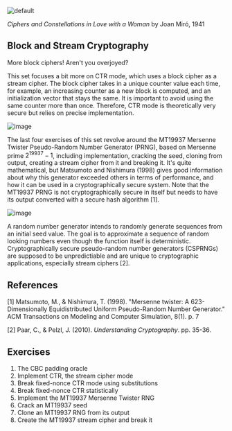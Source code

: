![default](https://github.com/andykeefe/andykeefe/assets/154836099/26dfbd98-e0fd-4acc-9f95-049a97328683)

_Ciphers and Constellations in Love with a Woman_ by Joan Miró, 1941


## Block and Stream Cryptography

More block ciphers! Aren't you overjoyed?

This set focuses a bit more on CTR mode, which uses a block cipher as a stream cipher. The block cipher takes in a unique counter value each time, for example, an increasing counter as a new block is computed, and an initialization vector that stays the same. It is important to avoid using the same counter more than once. Therefore, CTR mode is theoretically very secure but relies on precise implementation. 

![image](https://github.com/andykeefe/andykeefe/assets/154836099/27c50f8b-8262-4d62-b69a-19a897cb8f66)


The last four exercises of this set revolve around the MT19937 Mersenne Twister Pseudo-Random Number Generator (PRNG), based on Mersenne prime $`2^{19937} - 1`$, including implementation, cracking the seed, cloning from output, creating a stream cipher from it and breaking it. It's quite mathematical, but Matsumoto and Nishimura (1998) gives good information about why this generator exceeded others in terms of performance, and how it can be used in a cryptographically secure system. Note that the MT19937 PRNG is not cryptographically secure in itself but needs to have its output converted with a secure hash algorithm [1].

![image](https://github.com/andykeefe/andykeefe/assets/154836099/33c6e730-f57d-4afa-86db-75143511e27a)


A random number generator intends to randomly generate sequences from an initial seed value. The goal is to approximate a sequence of random looking numbers even though the function itself is deterministic. Cryptographically secure pseudo-random number generators (CSPRNGs) are supposed to be unpredictiable and are unique to cryptographic applications, especially stream ciphers [2]. 

## References

[1] Matsumoto, M., & Nishimura, T. (1998). "Mersenne twister: A 623-Dimensionally Equidistributed Uniform Pseudo-Random Number Generator." ACM Transactions on Modeling and Computer Simulation, 8(1). p. 7

[2] Paar, C., & Pelzl, J. (2010). _Understanding Cryptography_. pp. 35-36.

## Exercises

1. The CBC padding oracle
2. Implement CTR, the stream cipher mode
3. Break fixed-nonce CTR mode using substitutions
4. Break fixed-nonce CTR statistically
5. Implement the MT19937 Mersenne Twister RNG
6. Crack an MT19937 seed
7. Clone an MT19937 RNG from its output
8. Create the MT19937 stream cipher and break it

